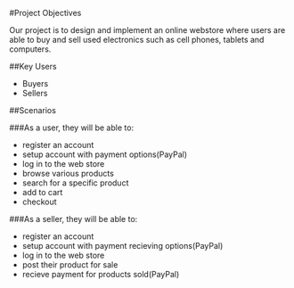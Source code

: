 #Project Objectives

Our project is to design and implement an online webstore where users are able to buy and sell used electronics such as cell phones, tablets and computers.

##Key Users
* Buyers
* Sellers

##Scenarios

###As a user, they will be able to:
* register an account
* setup account with payment options(PayPal)
* log in to the web store
* browse various products
* search for a specific product
* add to cart
* checkout

###As a seller, they will be able to:
* register an account
* setup account with payment recieving options(PayPal)
* log in to the web store
* post their product for sale
* recieve payment for products sold(PayPal)

